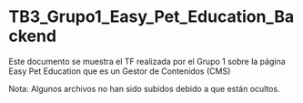 # TB3_Grupo1_Easy_Pet_Education_Backend

Este documento se muestra el TF realizada por el Grupo 1 sobre la página Easy Pet Education que es un Gestor de Contenidos (CMS)

Nota: Algunos archivos no han sido subidos debido a que están ocultos.
